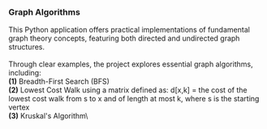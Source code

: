 ### Graph Algorithms

This Python application offers practical implementations of fundamental graph theory concepts, featuring both directed and undirected graph structures. \
\
Through clear examples, the project explores essential graph algorithms, including:\
**(1)** Breadth-First Search (BFS)\
**(2)** Lowest Cost Walk using a matrix defined as: d[x,k] = the cost of the lowest cost walk from s to x and of length at most k, where s is the starting vertex\
**(3)** Kruskal's Algorithm\
